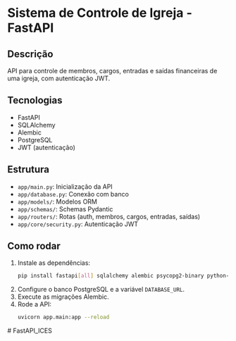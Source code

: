 # Sistema de Controle de Igreja - FastAPI

## Descrição

API para controle de membros, cargos, entradas e saídas financeiras de uma igreja, com autenticação JWT.

## Tecnologias

- FastAPI
- SQLAlchemy
- Alembic
- PostgreSQL
- JWT (autenticação)

## Estrutura

- `app/main.py`: Inicialização da API
- `app/database.py`: Conexão com banco
- `app/models/`: Modelos ORM
- `app/schemas/`: Schemas Pydantic
- `app/routers/`: Rotas (auth, membros, cargos, entradas, saídas)
- `app/core/security.py`: Autenticação JWT

## Como rodar

1. Instale as dependências:
   ```sh
   pip install fastapi[all] sqlalchemy alembic psycopg2-binary python-jose passlib[bcrypt]
   ```
2. Configure o banco PostgreSQL e a variável `DATABASE_URL`.
3. Execute as migrações Alembic.
4. Rode a API:
   ```sh
   uvicorn app.main:app --reload
   ```
#   F a s t A P I _ I C E S  
 